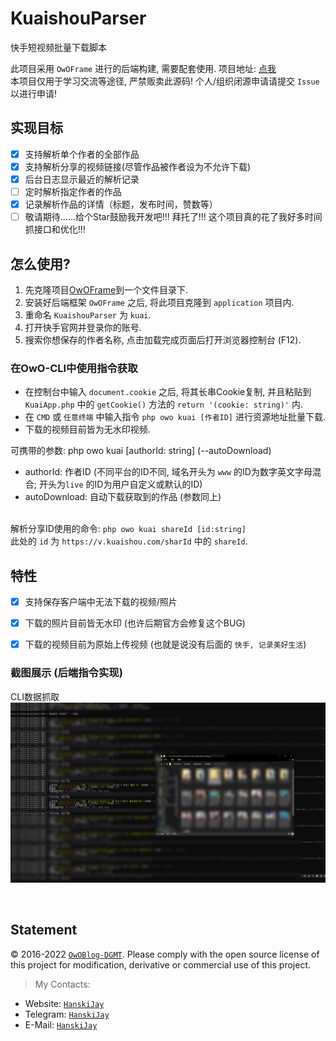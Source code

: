 # KuaishouParser
快手短视频批量下载脚本

此项目采用 `OwOFrame` 进行的后端构建, 需要配套使用. 项目地址: [点我](https://github.com/Tommy131/OwOFrame)<br/>
本项目仅用于学习交流等途径, 严禁贩卖此源码! 个人/组织闭源申请请提交 `Issue` 以进行申请!<br/>

## 实现目标

- [x] 支持解析单个作者的全部作品
- [x] 支持解析分享的视频链接(尽管作品被作者设为不允许下载)
- [x] 后台日志显示最近的解析记录
- [ ] 定时解析指定作者的作品
- [x] 记录解析作品的详情（标题，发布时间，赞数等）
- [ ] 敬请期待......给个Star鼓励我开发吧!!! 拜托了!!! 这个项目真的花了我好多时间抓接口和优化!!!

## 怎么使用?
1. 先克隆项目[OwOFrame](https://github.com/Tommy131/OwOFrame)到一个文件目录下.
2. 安装好后端框架 `OwOFrame` 之后, 将此项目克隆到 `application` 项目内.
3. 重命名 `KuaishouParser` 为 `kuai`.
4. 打开快手官网并登录你的账号.
5. 搜索你想保存的作者名称, 点击加载完成页面后打开浏览器控制台 (F12).

### 在OwO-CLI中使用指令获取
- 在控制台中输入 `document.cookie` 之后, 将其长串Cookie复制, 并且粘贴到 `KuaiApp.php` 中的 `getCookie()` 方法的 `return '(cookie: string)'` 内.
- 在 `CMD` 或 `任意终端` 中输入指令 `php owo kuai [作者ID]` 进行资源地址批量下载.
- 下载的视频目前皆为无水印视频.

可携带的参数: php owo kuai [authorId: string] (--autoDownload)<br/>
- authorId:     作者ID (不同平台的ID不同, 域名开头为 `www` 的ID为数字英文字母混合; 开头为`live` 的ID为用户自定义或默认的ID)
- autoDownload: 自动下载获取到的作品 (参数同上)

<br/>解析分享ID使用的命令: `php owo kuai shareId [id:string]`<br/>
此处的 `id` 为 `https://v.kuaishou.com/sharId` 中的 `shareId`.


## 特性
- [x] 支持保存客户端中无法下载的视频/照片
- [x] 下载的照片目前皆无水印 (也许后期官方会修复这个BUG)
- [x] 下载的视频目前为原始上传视频 (也就是说没有后面的 `快手, 记录美好生活`)


### 截图展示 (后端指令实现)
CLI数据抓取<br/>
![CLI数据抓取](static/img/cli-command.png)

<br/>

## Statement
&copy; 2016-2022 [`OwOBlog-DGMT`](https://www.owoblog.com). Please comply with the open source license of this project for modification, derivative or commercial use of this project.

> My Contacts:
- Website: [`HanskiJay`](https://www.owoblog.com)
- Telegram: [`HanskiJay`](https://t.me/HanskiJay)
- E-Mail: [`HanskiJay`](mailto:support@owoblog.com)
